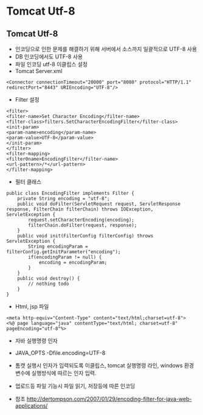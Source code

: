 # Tomcat Utf-8

<!--
description = 조금 오래된 자료
tag = programming, java, lib, tomcat
-->

## Tomcat Utf-8

- 인코딩으로 인한 문제를 해결하기 위해 서버에서 소스까지 일괄적으로 UTF-8 사용
- DB 인코딩에서도 UTF-8 사용
- 파일 인코딩 utf-8 이클립스 설정
- Tomcat Server.xml

```
<Connector connectionTimeout="20000" port="8080" protocol="HTTP/1.1" redirectPort="8443" URIEncoding="UTF-8"/>
```

- Filter 설정

```
<filter>
<filter-name>Set Character Encoding</filter-name>
<filter-class>filters.SetCharacterEncodingFilter</filter-class>
<init-param>
<param-name>encoding</param-name>
<param-value>UTF-8</param-value>
</init-param>
</filter>
<filter-mapping>
<filter0name>EncodingFilter</filter-name>
<url-pattern>/*</url-pattern>
</filter-mapping>
```

- 필터 클래스

```
public class EncodingFilter implements Filter {
	private String encoding = "utf-8";
	public void doFilter(ServletRequest request, ServletResponse response, FilterChain filterChain) throws IOException, ServletException {
		request.setCharacterEncoding(encoding);
		filterChain.doFilter(request, response);
	}
	public void init(FilterConfig filterConfig) throws ServletException {
		String encodingParam = filterConfig.getInitParameter("encoding");
		if(encodingParam != null) {
			encoding = encodingParam;
		}
	}
	public void destroy() {
		// nothing todo
	}
}
```

- Html, jsp 파일

```
<meta http-equiv="Content-Type" content="text/html;charset=utf-8">
<%@ page language="java" contentType="text/html; charset=utf-8" pageEncoding="utf-8"%>
```

- 자바 실행명령 인자
- JAVA_OPTS -Dfile.encoding=UTF-8
- 톰캣 실행시 인자가 입력되도록 이클립스, tomcat 실행명령 라인, windows 환경변수에 실행방식에 따르는 인자 입력.
- 업로드등 파일 기능시 파일 읽기, 저장등에 따른 인코딩

- 참조 http://dertompson.com/2007/01/29/encoding-filter-for-java-web-applications/
